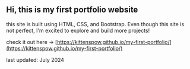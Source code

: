 ## Hi, this is my first portfolio website
this site is built using HTML, CSS, and Bootstrap. Even though this site is not perfect, I'm excited to explore and build more projects!

check it out here -> [https://kittenspow.github.io/my-first-portfolio/](https://kittenspow.github.io/my-first-portfolio/)

last updated: July 2024
